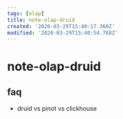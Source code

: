 ```yaml
---
tags: [olap]
title: note-olap-druid
created: '2020-03-29T15:40:17.360Z'
modified: '2020-03-29T15:40:54.788Z'
---
```


# note-olap-druid

## faq
- druid vs pinot vs clickhouse
